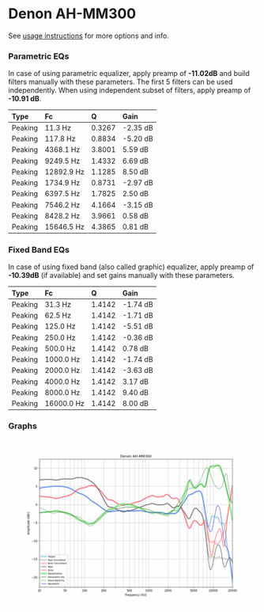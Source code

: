 # Denon AH-MM300
See [usage instructions](https://github.com/jaakkopasanen/AutoEq#usage) for more options and info.

### Parametric EQs
In case of using parametric equalizer, apply preamp of **-11.02dB** and build filters manually
with these parameters. The first 5 filters can be used independently.
When using independent subset of filters, apply preamp of **-10.91 dB**.

| Type    | Fc         |      Q | Gain     |
|:--------|:-----------|:-------|:---------|
| Peaking | 11.3 Hz    | 0.3267 | -2.35 dB |
| Peaking | 117.8 Hz   | 0.8834 | -5.20 dB |
| Peaking | 4368.1 Hz  | 3.8001 | 5.59 dB  |
| Peaking | 9249.5 Hz  | 1.4332 | 6.69 dB  |
| Peaking | 12892.9 Hz | 1.1285 | 8.50 dB  |
| Peaking | 1734.9 Hz  | 0.8731 | -2.97 dB |
| Peaking | 6397.5 Hz  | 1.7825 | 2.50 dB  |
| Peaking | 7546.2 Hz  | 4.1664 | -3.15 dB |
| Peaking | 8428.2 Hz  | 3.9661 | 0.58 dB  |
| Peaking | 15646.5 Hz | 4.3865 | 0.81 dB  |

### Fixed Band EQs
In case of using fixed band (also called graphic) equalizer, apply preamp of **-10.39dB**
(if available) and set gains manually with these parameters.

| Type    | Fc         |      Q | Gain     |
|:--------|:-----------|:-------|:---------|
| Peaking | 31.3 Hz    | 1.4142 | -1.74 dB |
| Peaking | 62.5 Hz    | 1.4142 | -1.71 dB |
| Peaking | 125.0 Hz   | 1.4142 | -5.51 dB |
| Peaking | 250.0 Hz   | 1.4142 | -0.36 dB |
| Peaking | 500.0 Hz   | 1.4142 | 0.78 dB  |
| Peaking | 1000.0 Hz  | 1.4142 | -1.74 dB |
| Peaking | 2000.0 Hz  | 1.4142 | -3.63 dB |
| Peaking | 4000.0 Hz  | 1.4142 | 3.17 dB  |
| Peaking | 8000.0 Hz  | 1.4142 | 9.40 dB  |
| Peaking | 16000.0 Hz | 1.4142 | 8.00 dB  |

### Graphs
![](./Denon%20AH-MM300.png)